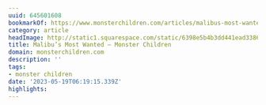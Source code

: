 ```yaml
---
uuid: 645601608
bookmarkOf: https://www.monsterchildren.com/articles/malibus-most-wanted-log-rap
category: article
headImage: http://static1.squarespace.com/static/6398e5b4b3dd441ead33860a/t/645fd33624e9ee4e3ebb1036/1684001600513/ck_uso_0804-5.JPG?format=1500w
title: Malibu’s Most Wanted — Monster Children
domain: monsterchildren.com
description: ''
tags:
- monster children
date: '2023-05-19T06:19:15.339Z'
highlights:
---
```



